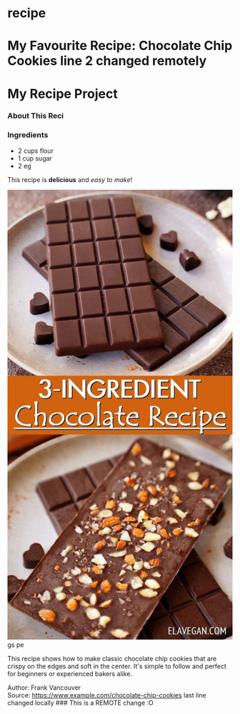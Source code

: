 # recipe
# My Favourite Recipe: Chocolate Chip Cookies line 2 changed remotely

# My Recipe Project

### About This Reci

### Ingredients
- 2 cups flour
- 1 cup sugar
- 2 eg

This recipe is **delicious** and *easy to make*!

![Recipe](recipe.jpg)
gs
pe

This recipe shows how to make classic chocolate chip cookies that are crispy on the edges and soft in the center. It's simple to follow and perfect for beginners or experienced bakers alike.

Author: Frank Vancouver  
Source: https://www.example.com/chocolate-chip-cookies  last line changed locally  ### This is a REMOTE change :O  

